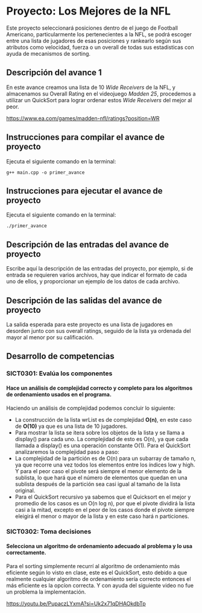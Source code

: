 # Proyecto: Los Mejores de la NFL
Este proyecto seleccionará posiciones dentro de el juego de Football Americano, particularmente los pertenecientes a la NFL, se podrá escoger entre una lista de jugadores de esas posiciones y rankearlo según sus atributos como velocidad, fuerza o un overall de todas sus estadisticas con ayuda de mecanismos de sorting.

## Descripción del avance 1
En este avance creamos una lista de 10 _Wide Receivers_ de la NFL, y almacenamos su Overall Rating en el videojuego _Madden 25_, procedemos a utilizar un QuickSort para lograr ordenar estos _Wide Receivers_ del mejor al peor.

https://www.ea.com/games/madden-nfl/ratings?position=WR

## Instrucciones para compilar el avance de proyecto
Ejecuta el siguiente comando en la terminal:

`g++ main.cpp -o primer_avance` 

## Instrucciones para ejecutar el avance de proyecto
Ejecuta el siguiente comando en la terminal:

`./primer_avance` 

## Descripción de las entradas del avance de proyecto
Escribe aquí la descripción de las entradas del proyecto, por ejemplo, si de entrada se requieren varios archivos, hay que indicar el formato de cada uno de ellos, y proporcionar un ejemplo de los datos de cada archivo.

## Descripción de las salidas del avance de proyecto
La salida esperada para este proyecto es una lista de jugadores en desorden junto con sus overall ratings, seguido de la lista ya ordenada del mayor al menor por su calificación. 

## Desarrollo de competencias

### SICT0301: Evalúa los componentes
#### Hace un análisis de complejidad correcto y completo para los algoritmos de ordenamiento usados en el programa.
Haciendo un análisis de complejidad podemos concluir lo siguiente: 
  - La construcción de la lista wrList es de complejidad **O(n)**, en este caso de **O(10)** ya que es una lista de 10 jugadores.
  - Para mostrar la lista se itera sobre los objetos de la lista y se llama a display() para cada uno. La complejidad de esto es O(n), ya que cada llamada a display() es una operación constante O(1).
Para el QuickSort analizaremos la complejidad paso a paso:
  - La complejidad de la partición es de O(n) para un subarray de tamaño n, ya que recorre una vez todos los elementos entre los índices low y high. Y para el peor caso el pivote será siempre el menor elemento de la sublista, lo que hará que el número de elementos que quedan en una sublista después de la partición sea casi igual al tamaño de la lista original.
  - Para el QuickSort recursivo ya sabemos que el Quicksort en el mejor y promedio de los casos es un O(n log n), por que el pivote dividirá la lista casi a la mitad, excepto en el peor de los casos donde el pivote siempre eleigirá el menor o mayor de la lista y en este caso hará n particiones.

### SICT0302: Toma decisiones
#### Selecciona un algoritmo de ordenamiento adecuado al problema y lo usa correctamente.
Para el sorting simplemente recurrí al algoritmo de ordenamiento más eficiente según lo visto en clase, este es el QuickSort, esto debido a que realmente cualquier algoritmo de ordenamiento sería correcto entonces el más eficiente es la opcíon correcta. Y con ayuda del siguiente video no fue un problema la implementación. 

https://youtu.be/PupaczLYxmA?si=Uk2x71qDHAOkdbTp
